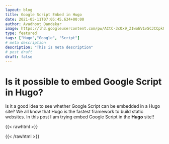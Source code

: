 ```yaml
---
layout: blog
title: Google Script Embed in Hugo
date: 2021-05-11T07:05:45.634+00:00
author: Avadhoot Dandekar
image: https://lh3.googleusercontent.com/pw/ACtC-3cOx9_Z1woEV1vSCJCCpkQQ9-iY39f1GAYrKzpJ1qyzx2JC4ZSZasKlzHEafR40Lvw0DnJ8nwVwcY2pmqXJP69Wyf6Ls3mgIzlfzHRAf-SKIniJ8mZ-GbEQJ6wToC4yRgOBPNJBSs_WLF9GwMvYBix57g=w800-h500-no
type: featured
tags: ["Hugo","Google", "Script"]
# meta description
description: "This is meta description"
# post draft
draft: false
---
```

# Is it possible to embed Google Script in Hugo?

Is it a good idea to see whether Google Script can be embedded in a Hugo site? We all know that Hugo is the fastest framework to build static websites. In this post I am trying embed Google Script in the **Hugo** site!!

{{< rawhtml >}}
<div>
<style>
#f2dj__table table {
    font-size: 12pt;
    font-weight:bold;
}
#f2dj__table th {
    background: orange;
    font-size: 12pt;
    font-weight:bold;
    color: #fff;
}
</style>
<script src="https://www.google.com/jsapi" type="text/javascript"></script><script type="text/javascript">
var f2dj_sskey='1gOEU8Oo9rPznYHIEkSSOpH0CyUqnvOVeDQTpBo1ERv0'
var f2dj_sheet=752311914
var f2dj_authkey='CITwr80K'
//google.load('visualization', '1', {'packages':['table']});
google.charts.load('48', {packages:['table','controls']});
//https://spreadsheets.google.com/tq?tqx=out:csv&tq=select%20*&key=1M1HJRX36tQNkHOvmP6uCtVgehdMyNDP1JFiSy22GApk&gid=0
function f2dj_getData(){
  var q='select A,C,D,E'
  var url='https://spreadsheets.google.com/tq?tq='+encodeURIComponent(q)+'&key='+f2dj_sskey+'&authkey='+f2dj_authkey+'&gid='+f2dj_sheet;
  var query = new google.visualization.Query(url);
  query.send(f2dj_displayTable);
}
function f2dj_displayTable(response){
if (response.isError()) {
        alert('Error in query: ' + response.getMessage() + ' ' + response.getDetailedMessage());
        return;
      }
    
      var data = response.getDataTable();
      visualization = new google.visualization.Table(document.getElementById('f2dj__table'));
      visualization.draw(data, null);      


   // Apply a number formatter to the 2nd column.
   // var table = new google.visualization.Table(document.getElementById('f1dj__table'));

   // var formatter = new google.visualization.ArrowFormat();
    // formatter.format(data, 3); // Apply formatter to 4th column

    // table.draw(data, {allowHtml: true, showRowNumber: true});

     var table = new google.visualization.Table(document.getElementById('f2dj__table'));

     var formatter = new google.visualization.ColorFormat();
     formatter.addRange(-20000, -0, 'white', '#e74c3c');
     formatter.addRange(0, 20000, 'white', '#27ae60');
     formatter.format(data, 3); // Apply formatter to second column

   //var formatter = new google.visualization.ColorFormat();
   //formatter.addRange(-20000, -0, 'white', '#e74c3c');
   //formatter.addRange(0, 20000, 'white', '#e74c3c');
   //formatter.format(data, 8); // Apply formatter to second column

   //var formatter = new google.visualization.ColorFormat();
   //formatter.addRange(-20000, -0, 'white', '#2980b9');
   //formatter.addRange(0, 20000, 'white', '#2980b9');
   //formatter.format(data, 8); // Apply formatter to second column

     table.draw(data, {allowHtml: true, showRowNumber: true, width:'100%', height:'100%' });
}     

google.setOnLoadCallback(f2dj_getData)
</script>
<div id="f2dj__table">
</div>
<!-- END: f1dj Google Spreadsheet/viz api table insert --></div>
{{< /rawhtml >}}